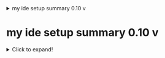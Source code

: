 <details>
<summary>my ide setup summary 0.10 v</summary>

- [About](#about)
- [Install](#install)
- [Usage](#usage)
  * [API](#api)
  * [Configuration Options](#configuration-options)
- [CLI Usage](#cli-usage)
- [Transforms](#transforms)
  * [CODE](#code)
  * [REMOTE](#remote)
  * [TOC](#toc)
- [Running Async transforms](#running-async-transforms)
- [🔌 Third Party Plugins](#%F0%9F%94%8C-third-party-plugins)
- [Adding Custom Transforms](#adding-custom-transforms)
- [Plugin Example](#plugin-example)
- [Other usage examples](#other-usage-examples)
- [Custom Transform Demo](#custom-transform-demo)
- [Prior Art](#prior-art)
- [License](#license)

</details>



# my ide setup summary 0.10 v
<details>
  <summary>Click to expand!</summary>
  
  ## ide diagram
  1. [kitty](#kitty)
  2. [tmux](#tmux)
     * With some
     * Sub bullets
  3. [nvim](#nvim)
</details>

